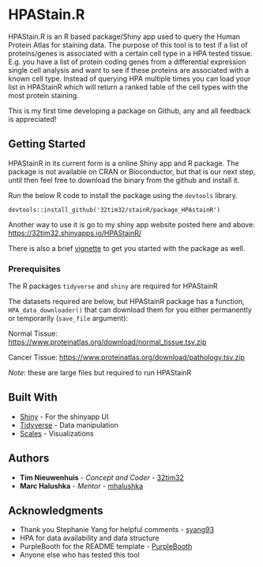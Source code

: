 # HPAStain.R

HPAStain.R is an R based package/Shiny app used to query the Human Protein Atlas for staining data. The purpose of this tool is to test if a list of proteins/genes is associated with a certain cell type in a HPA tested tissue. E.g. you have a list of protein coding genes from a differential expression single cell analysis and want to see if these proteins are associated with a known cell type. Instead of querying HPA multiple times you can load your list in HPAStainR which will return a ranked table of the cell types with the most protein staining.

This is my first time developing a package on Github, any and all feedback is appreciated!

## Getting Started

HPAStainR in its current form is a online Shiny app and R package. The package is not available on CRAN or Bioconductor, but that is our next step, until then feel free to download the binary from the github and install it.

Run the below R code to install the package using the `devtools` library.

`devtools::install_github('32tim32/stainR/package_HPAstainR')`

Another way to use it is go to my shiny app website posted here and above:
https://32tim32.shinyapps.io/HPAStainR/ 

There is also a brief [vignette](https://htmlpreview.github.io/?https://github.com/32tim32/stainR/blob/master/HPA_StainR_vignette_6_11_20.html) to get you started with the package as well.

### Prerequisites

The R packages `tidyverse` and `shiny` are required for HPAStainR

The datasets required are below, but HPAStainR package has a function, `HPA_data_downloader()` that can download them for you either permanently or temporarily (`save_file` argument):

Normal Tissue: https://www.proteinatlas.org/download/normal_tissue.tsv.zip

Cancer Tissue: https://www.proteinatlas.org/download/pathology.tsv.zip

*Note*: these are large files but required to run HPAStainR

## Built With

* [Shiny](https://shiny.rstudio.com/) - For the shinyapp UI
* [Tidyverse](https://www.tidyverse.org/) - Data manipulation
* [Scales](https://www.rdocumentation.org/packages/scales/versions/0.4.1) - Visualizations 


## Authors

* **Tim Nieuwenhuis** - *Concept and Coder* - [32tim32](https://github.com/32tim32/)
* **Marc Halushka** - *Mentor* - [mhalushka](https://github.com/mhalushka)


## Acknowledgments

* Thank you Stephanie Yang for helpful comments - [syang93](https://github.com/syyang93/)
* HPA for data availability and data structure
* PurpleBooth for the README template - [PurpleBooth](https://gist.github.com/PurpleBooth/)
* Anyone else who has tested this tool

